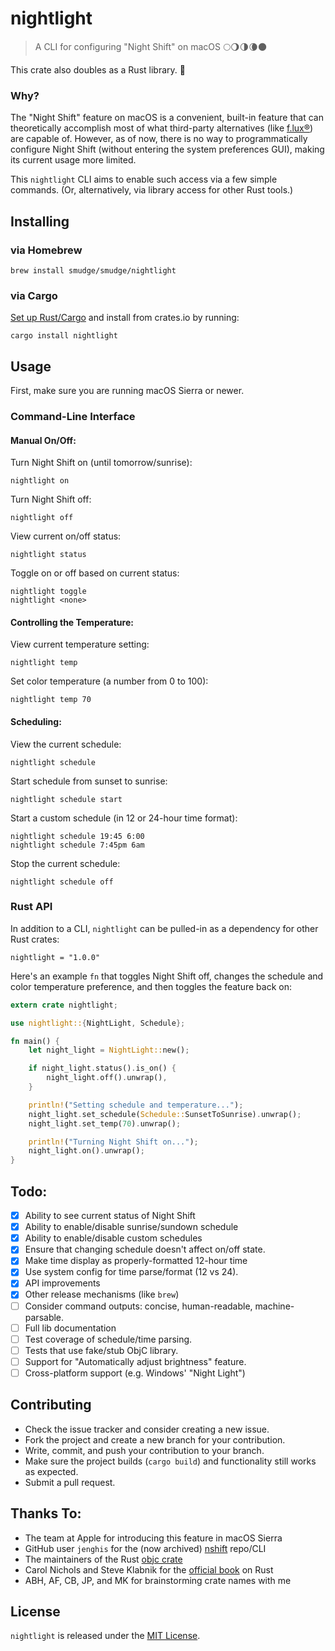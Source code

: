 # nightlight

> A CLI for configuring "Night Shift" on macOS 🌕🌖🌗🌘🌑

This crate also doubles as a Rust library. 🦀

### Why?

The "Night Shift" feature on macOS is a convenient, built-in feature
that can theoretically accomplish most of what third-party alternatives
(like [f.lux®](https://justgetflux.com/)) are capable of. However, as
of now, there is no way to programmatically configure Night Shift (without
entering the system preferences GUI), making its current usage more limited.

This `nightlight` CLI aims to enable such access via a few simple commands.
(Or, alternatively, via library access for other Rust tools.)

## Installing

### via Homebrew

```
brew install smudge/smudge/nightlight
```

### via Cargo

[Set up Rust/Cargo](https://doc.rust-lang.org/book/ch01-01-installation.html)
and install from crates.io by running:

```
cargo install nightlight
```

## Usage

First, make sure you are running macOS Sierra or newer.

### Command-Line Interface

#### Manual On/Off:

Turn Night Shift on (until tomorrow/sunrise):

```
nightlight on
```

Turn Night Shift off:

```
nightlight off
```

View current on/off status:

```
nightlight status
```

Toggle on or off based on current status:

```
nightlight toggle
nightlight <none>
```

#### Controlling the Temperature:

View current temperature setting:

```
nightlight temp
```

Set color temperature (a number from 0 to 100):

```
nightlight temp 70
```

#### Scheduling:

View the current schedule:

```
nightlight schedule
```

Start schedule from sunset to sunrise:

```
nightlight schedule start
```

Start a custom schedule (in 12 or 24-hour time format):

```
nightlight schedule 19:45 6:00
nightlight schedule 7:45pm 6am
```

Stop the current schedule:

```
nightlight schedule off
```

### Rust API

In addition to a CLI, `nightlight` can be pulled-in as a dependency for other Rust crates:

```
nightlight = "1.0.0"
```

Here's an example `fn` that toggles Night Shift off,
changes the schedule and color temperature preference,
and then toggles the feature back on:

```rust
extern crate nightlight;

use nightlight::{NightLight, Schedule};

fn main() {
    let night_light = NightLight::new();

    if night_light.status().is_on() {
        night_light.off().unwrap(),
    }

    println!("Setting schedule and temperature...");
    night_light.set_schedule(Schedule::SunsetToSunrise).unwrap();
    night_light.set_temp(70).unwrap();

    println!("Turning Night Shift on...");
    night_light.on().unwrap();
}
```

## Todo:

- [X] Ability to see current status of Night Shift
- [X] Ability to enable/disable sunrise/sundown schedule
- [X] Ability to enable/disable custom schedules
- [X] Ensure that changing schedule doesn't affect on/off state.
- [X] Make time display as properly-formatted 12-hour time
- [X] Use system config for time parse/format (12 vs 24).
- [X] API improvements
- [X] Other release mechanisms (like `brew`)
- [ ] Consider command outputs: concise, human-readable, machine-parsable.
- [ ] Full lib documentation
- [ ] Test coverage of schedule/time parsing.
- [ ] Tests that use fake/stub ObjC library.
- [ ] Support for "Automatically adjust brightness" feature.
- [ ] Cross-platform support (e.g. Windows' "Night Light")

## Contributing

* Check the issue tracker and consider creating a new issue.
* Fork the project and create a new branch for your contribution.
* Write, commit, and push your contribution to your branch.
* Make sure the project builds (`cargo build`) and functionality still works as expected.
* Submit a pull request.

## Thanks To:

* The team at Apple for introducing this feature in macOS Sierra
* GitHub user `jenghis` for the (now archived) [nshift](https://github.com/jenghis/nshift) repo/CLI
* The maintainers of the Rust [objc crate](https://github.com/SSheldon/rust-objc)
* Carol Nichols and Steve Klabnik for the [official book](https://doc.rust-lang.org/book/) on Rust
* ABH, AF, CB, JP, and MK for brainstorming crate names with me

## License

`nightlight` is released under the [MIT License](LICENSE).
